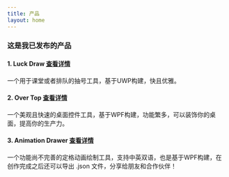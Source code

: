 ```yaml
---
title: 产品
layout: home
---
```

### 这是我已发布的产品

#### 1. Luck Draw [查看详情](/Products/LuckDraw)
一个用于课堂或者排队的抽号工具，基于UWP构建，快且优雅。

#### 2. Over Top [查看详情](/Products/OverTop)
一个美观且快速的桌面控件工具，基于WPF构建，功能繁多，可以装饰你的桌面，提高你的生产力。

#### 3. Animation Drawer [查看详情](/Products/AnimationDrawer)
一个功能尚不完善的定格动画绘制工具，支持中英双语，也是基于WPF构建，在创作完成之后还可以导出 .json 文件，分享给朋友和合作伙伴！